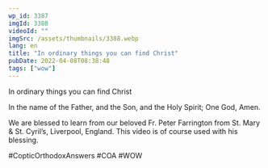 ```yaml
---
wp_id: 3387
imgId: 3388
videoId: ""
imgSrc: /assets/thumbnails/3388.webp
lang: en
title: "In ordinary things you can find Christ"
pubDate: 2022-04-08T08:38:48
tags: ["wow"]
---
```


<!-- page: 6 -->

<p>In ordinary things you can find Christ</p>
<p>In the name of the Father, and the Son, and the Holy Spirit; One God, Amen.</p>
<p>We are blessed to learn from our beloved Fr. Peter Farrington from St. Mary &amp; St. Cyril&#8217;s, Liverpool, England. This video is of course used with his blessing.</p>
<p>#CopticOrthodoxAnswers #COA #WOW</p>
